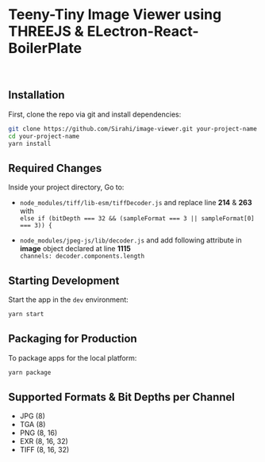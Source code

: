 <h1>Teeny-Tiny Image Viewer using THREEJS & ELectron-React-BoilerPlate</h1>

<br>

## Installation

First, clone the repo via git and install dependencies:

```bash
git clone https://github.com/Sirahi/image-viewer.git your-project-name
cd your-project-name
yarn install
```

## Required Changes

Inside your project directory, Go to:

- `node_modules/tiff/lib-esm/tiffDecoder.js` and replace line **214** & **263** with <br>
`else if (bitDepth === 32 && (sampleFormat === 3 || sampleFormat[0] === 3)) {`

- `node_modules/jpeg-js/lib/decoder.js` and add following attribute in **image** object declared at line **1115** <br>
`channels: decoder.components.length`

## Starting Development

Start the app in the `dev` environment:

```bash
yarn start
```

## Packaging for Production

To package apps for the local platform:

```bash
yarn package
```
## Supported Formats & Bit Depths per Channel

- JPG (8)
- TGA (8)
- PNG (8, 16)
- EXR (8, 16, 32)
- TIFF (8, 16, 32)
